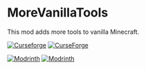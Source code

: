 # MoreVanillaTools
This mod adds more tools to vanilla Minecraft.

[![Curseforge](http://cf.way2muchnoise.eu/versions/For%20MC_349504_all.svg)](https://www.curseforge.com/minecraft/mc-mods/morevanillatools)
[![CurseForge](http://cf.way2muchnoise.eu/full_349504_downloads.svg)](https://www.curseforge.com/minecraft/mc-mods/morevanillatools)

[![Modrinth](https://modrinth-utils.vercel.app/api/badge/versions?id=HJphSXip&logo=true)](https://modrinth.com/mod/morevanillatools)
[![Modrinth](https://modrinth-utils.vercel.app/api/badge/downloads?id=HJphSXip&logo=true)](https://modrinth.com/mod/morevanillatools)
